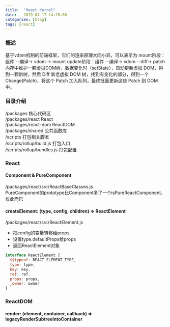 ```yaml
---
title:  "React Kernel"
date:   2019-04-17 14:28:00
categories: [blog]
tags: [react]
---
```


### 概述
基于vdom机制的前端框架，它们的渲染原理大同小异，可以表示为
mount阶段：组件 --编译-> vdom -> mount
update阶段：组件 --编译-> vdom --diff-> patch
内存中维护一颗虚拟DOM树，数据变化时（setState），自动更新虚拟 DOM，得到一颗新树，然后 Diff 新老虚拟 DOM 树，找到有变化的部分，得到一个 Change(Patch)，将这个 Patch 加入队列，最终批量更新这些 Patch 到 DOM 中。

### 目录介绍
/packages 核心代码区  
/packages/react React  
/packages/react-dom ReactDOM  
/packages/shared 公共函数库  
/scripts 打包相关脚本  
/scripts/rollup/build.js 打包入口  
/scripts/rollup/bundles.js 打包配置  

### React
#### Component & PureComponent
/packages/react/src/ReactBaseClasses.js  
PureComponent的prototype比Component多了一个isPureReactComponent，仅此而已

#### createElement: (type, config, children) => ReactElement
/packages/react/src/ReactElement.js  
- 把config的变量转移给props
- 设置type.defaultProps给props
- 返回ReactElement对象
```js
interface ReactElement {
  $$typeof: REACT_ELEMENT_TYPE,
  type: type,
  key: key,
  ref: ref,
  props: props,
  _owner: owner
}
```
### ReactDOM
#### render: (element, container, callback) => legacyRenderSubtreeIntoContainer
